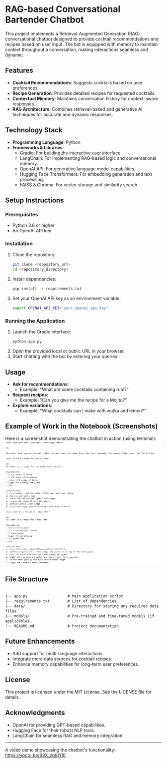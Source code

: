 # RAG-based Conversational Bartender Chatbot

This project implements a Retrieval-Augmented Generation (RAG) conversational chatbot designed to provide cocktail recommendations and recipes based on user input. The bot is equipped with memory to maintain context throughout a conversation, making interactions seamless and dynamic.

## Features
- **Cocktail Recommendations**: Suggests cocktails based on user preferences.
- **Recipe Generation**: Provides detailed recipes for requested cocktails.
- **Contextual Memory**: Maintains conversation history for context-aware responses.
- **RAG Architecture**: Combines retrieval-based and generative AI techniques for accurate and dynamic responses.

## Technology Stack
- **Programming Language**: Python
- **Frameworks & Libraries**:
  - Gradio: For building the interactive user interface.
  - LangChain: For implementing RAG-based logic and conversational memory.
  - OpenAI API: For generative language model capabilities.
  - Hugging Face Transformers: For embedding generation and text processing.
  - FAISS & Chroma: For vector storage and similarity search.

## Setup Instructions

### Prerequisites
- Python 3.8 or higher
- An OpenAI API key

### Installation
1. Clone the repository:
   ```bash
   git clone <repository_url>
   cd <repository_directory>
   ```
2. Install dependencies:
   ```bash
   pip install -r requirements.txt
   ```
3. Set your OpenAI API key as an environment variable:
   ```bash
   export OPENAI_API_KEY="your_openai_api_key"
   ```

### Running the Application
1. Launch the Gradio interface:
   ```bash
   python app.py
   ```
2. Open the provided local or public URL in your browser.
3. Start chatting with the bot by entering your queries.

## Usage
- **Ask for recommendations**:
  - Example: "What are some cocktails containing rum?"
- **Request recipes**:
  - Example: "Can you give me the recipe for a Mojito?"
- **Explore variations**:
  - Example: "What cocktails can I make with vodka and lemon?"

## Example of Work in the Notebook (Screenshots)

Here is a screenshot demonstrating the chatbot in action (using terminal):
![Screenshot 1](example1.png)

## File Structure
```
.
├── app.py                  # Main application script
├── requirements.txt        # List of dependencies
├── data/                   # Directory for storing any required data files
├── models/                 # Pre-trained and fine-tuned models (if applicable)
└── README.md               # Project documentation
```

## Future Enhancements
- Add support for multi-language interactions.
- Integrate more data sources for cocktail recipes.
- Enhance memory capabilities for long-term user preferences.

## License
This project is licensed under the MIT License. See the LICENSE file for details.

## Acknowledgments
- OpenAI for providing GPT-based capabilities.
- Hugging Face for their robust NLP tools.
- LangChain for seamless RAG and memory integration.

---

A video demo showcasing the chatbot's functionality: 
https://youtu.be/68X_zq9tYIE
